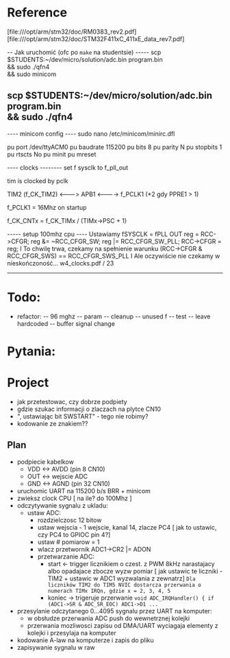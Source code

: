 # Reference 
[file:///opt/arm/stm32/doc/RM0383_rev2.pdf]
[file:///opt/arm/stm32/doc/STM32F411xC_411xE_data_rev7.pdf]

-- Jak uruchomić (ofc po `make` na studentsie) -----
scp $STUDENTS:~/dev/micro/solution/adc.bin program.bin \
&& sudo ./qfn4 \
&& sudo minicom

scp $STUDENTS:~/dev/micro/solution/adc.bin program.bin \
&& sudo ./qfn4
----------------------

---- minicom config ---- 
sudo nano /etc/minicom/minirc.dfl

pu port		/dev/ttyACM0
pu baudrate	115200
pu bits		8
pu parity	N
pu stopbits	1
pu rtscts	No
pu minit
pu mreset

---- clocks --------
set f sysclk to f_pll_out

tim is clocked by pclk

TIM2 (f_CK_TIM2) <---> APB1 <----> f_PCLK1 (*2 gdy PPRE1 > 1)

f_PCLK1 = 16Mhz on startup

f_CK_CNTx = f_CK_TIMx / (TIMx->PSC + 1) 


----- setup 100mhz cpu ----
Ustawiamy fSYSCLK = fPLL OUT
reg = RCC->CFGR;
reg &= ~RCC_CFGR_SW;
reg |= RCC_CFGR_SW_PLL;
RCC->CFGR = reg;
I To chwilę trwa, czekamy na spełnienie warunku
(RCC->CFGR & RCC_CFGR_SWS) == RCC_CFGR_SWS_PLL
I Ale oczywiście nie czekamy w nieskończoność... 
w4_clocks.pdf / 23


----------------------------

# Todo: 
- refactor: 
-- 96 mghz
-- param 
-- cleanup 
-- unused f
-- test
-- leave hardcoded
-- buffer signal change

# Pytania: 



# Project 
- jak przetestowac, czy dobrze podpiety
- gdzie szukac informacji o zlaczach na plytce CN10
- ", ustawiając bit SWSTART" - tego nie robimy? 
- kodowanie ze znakiem?? 

## Plan 
- podpiecie kabelkow
    - VDD <-> AVDD (pin 8 CN10)
    - OUT <-> wejscie ADC
    - GND <-> AGND (pin 32 CN10)
- uruchomic UART na 115200 b/s BRR + minicom
- zwieksz clock CPU [ na ile? do 100Mhz ]
- odczytywanie sygnalu z ukladu:
    - ustaw ADC: 
        - rozdzielczosc 12 bitow 
        - ustaw wejscia - 1 wejscie, kanal 14, zlacze PC4 [ jak to ustawic, czy PC4 to GPIOC pin 4?] 
        - ustaw # pomiarow = 1
        - wlacz przetwornik ADC1->CR2 |= ADON
        - przetwarzanie ADC: 
            - start <- trigger licznikiem o czest. z PWM 8kHz narastajacy albo opadajace zbocze wyzw pomiar 
                       [ jak ustawic te liczniki - TIM2 + ustawic w ADC1 wyzwalania z zewnatrz]
                        `Dla liczników TIM2 do TIM5 NVIC dostarcza przerwania o numerach TIMx IRQn, gdzie x = 2, 3, 4, 5`
            - koniec -> trigeruje przerwanie `void ADC_IRQHandler() { if (ADC1->SR & ADC_SR_EOC) ADC1->D1 ... `
- przesylanie odczytanego 0...4095 sygnalu przez UART na komputer:
    - w obsłudze przerwania ADC push do wewnetrznej kolejki
    - przerwania mozliwosci zapisu od DMA/UART wyciagaja elementy z kolejki i przesylaja na komputer
- kodowanie A-law na komputerze i zapis do pliku 
- zapisywanie sygnalu w raw
